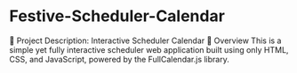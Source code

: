 # Festive-Scheduler-Calendar
📄 Project Description: Interactive Scheduler Calendar 🔧 Overview This is a simple yet fully interactive scheduler web application built using only HTML, CSS, and JavaScript, powered by the FullCalendar.js library.
